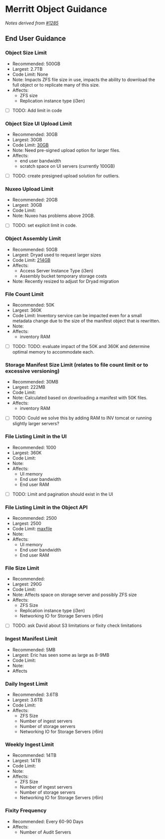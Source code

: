 # Merritt Object Guidance

_Notes derived from [#1285](https://github.com/CDLUC3/mrt-doc/issues/1285)_

## End User Guidance 

### Object Size Limit 
- Recommended: 500GB
- Largest: 2.7TB
- Code Limit: None
- Note: Impacts ZFS file size in use, impacts the ability to download the full object or to replicate many of this size.
- Affects:
  - ZFS size
  - Replication instance type (i3en)
- [ ] TODO: Add limit in code  

### Object Size UI Upload Limit
- Recommended: 30GB
- Largest: 30GB
- Code Limit: [30GB](https://github.com/CDLUC3/mrt-dashboard/blob/main/config/app_config.yml#L23)
- Note: Need pre-signed upload option for larger files.
- Affects:
  - end user bandwidth
  - scratch space on UI servers (currently 100GB)
- [ ] TODO: create presigned upload solution for outliers.

### Nuxeo Upload Limit 
- Recommended: 20GB 
- Largest: 30GB
- Code Limit: 
- Note:  Nuxeo has problems above 20GB.
- [ ] TODO: set explicit limit in code.

### Object Assembly Limit 
- Recommended: 50GB 
- Largest: Dryad used to request larger sizes
- Code Limit: [214GB](https://github.com/CDLUC3/mrt-dashboard/blob/main/config/app_config.yml#L5)
- Affects:
  - Access Server Instance Type (i3en)
  - Assembly bucket temporary storage costs
- Note: Recently resized to adjust for Dryad migration

### File Count Limit 
- Recommended: 50K
- Largest: 360K
- Code Limit: Inventory service can be impacted even for a small metadata change due to the size of the manifest object that is rewritten. 
- Note:
- Affects:
  - inventory RAM
- [ ] TODO: TODO: evaluate impact of the 50K and 360K and determine optimal memory to accommodate each.

### Storage Manifest Size Limit (relates to file count limit or to excessive versioning) 
- Recommended: 30MB
- Largest: 222MB
- Code Limit: 
- Note: Calculated based on downloading a manifest with 50K files.
- Affects:
  - inventory RAM
- [ ] TODO: Could we solve this by adding RAM to INV tomcat or running slightly larger servers?

### File Listing Limit in the UI 
- Recommended: 1000
- Largest: 360K
- Code Limit: 
- Note:
- Affects:
  - UI memory
  - End user bandwidth
  - End user RAM 
- [ ] TODO: Limit and pagination should exist in the UI

### File Listing Limit in the Object API 
- Recommended: 2500
- Largest: 2500
- Code Limit: [maxfile](https://github.com/CDLUC3/mrt-dashboard/blob/prune/app/models/inv_object.rb#L131)
- Note:
- Affects:
  - UI memory
  - End user bandwidth
  - End user RAM 

### File Size Limit 
- Recommended: 
- Largest: 290G
- Code Limit: 
- Note: Affects space on storage server and possibly ZFS size
- Affects:
  - ZFS Size
  - Replication instance type (i3en)
  - Networking IO for Storage Servers (r6in) 
- [ ] TODO: ask David about S3 limitations or fixity check limitations

### Ingest Manifest Limit 
- Recommended: 5MB
- Largest: Eric has seen some as large as 8-9MB
- Code Limit: 
- Note:
- Affects

### Daily Ingest Limit 
- Recommended: 3.6TB
- Largest: 3.6TB
- Code Limit: 
- Affects:
  - ZFS Size
  - Number of ingest servers
  - Number of storage servers
  - Networking IO for Storage Servers (r6in) 

### Weekly Ingest Limit 
- Recommended: 14TB
- Largest: 14TB
- Code Limit: 
- Note:
- Affects:
  - ZFS Size
  - Number of ingest servers
  - Number of storage servers
  - Networking IO for Storage Servers (r6in) 

### Fixity Frequency
- Recommended: Every 60-90 Days
- Affects:
  - Number of Audit Servers
